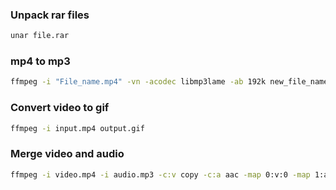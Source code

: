### Unpack rar files

```bash
unar file.rar
```

### mp4 to mp3

```bash
ffmpeg -i "File_name.mp4" -vn -acodec libmp3lame -ab 192k new_file_name.mp3
```

### Convert video to gif

```bash
ffmpeg -i input.mp4 output.gif
```

### Merge video and audio

```bash
ffmpeg -i video.mp4 -i audio.mp3 -c:v copy -c:a aac -map 0:v:0 -map 1:a:0 -shortest output.mp4
```
